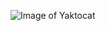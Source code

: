 ![Image of Yaktocat](https://www.google.com/imgres?imgurl=https%3A%2F%2Fi.pinimg.com%2Foriginals%2F73%2Fa0%2Fe8%2F73a0e8ebdc6343f23c9ed6a780da3ab2.png&imgrefurl=https%3A%2F%2Fwww.pinterest.com%2Fpin%2F499407046170654771%2F&docid=sCKtqs95UAyD_M&tbnid=JcyGBkqE138_MM%3A&vet=10ahUKEwju49KZqf_mAhWMY98KHWJLAnAQMwhRKAIwAg..i&w=512&h=512&bih=939&biw=1680&q=goku%20circle&ved=0ahUKEwju49KZqf_mAhWMY98KHWJLAnAQMwhRKAIwAg&iact=mrc&uact=8)
